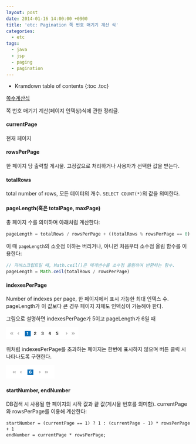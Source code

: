 ```yaml
---
layout: post
date: 2014-01-16 14:00:00 +0900
title: 'etc: Pagination 쪽 번호 매기기 계산 식'
categories:
  - etc
tags:
  - java
  - jsp
  - paging
  - pagination
---
```


* Kramdown table of contents
{:toc .toc}

[쪽수계산식](/attachments/calculate-for-pagination.xlsx)

쪽 번호 매기기 계산(페이지 인덱싱)식에 관한 정리글.

#### currentPage

현재 페이지

#### rowsPerPage

한 페이지 당 출력할 게시물. 고정값으로 처리하거나 사용자가 선택한 값을 받는다.

#### totalRows

total number of rows, 모든 데이터의 개수. `SELECT COUNT(*)`의 값을 의미한다.

#### pageLength(혹은 totalPage, maxPage)

총 페이지 수를 의미하며 아래처럼 계산한다:

```js
pageLength = totalRows / rowsPerPage + ((totalRows % rowsPerPage == 0) ? 0 : 1)
```

이 때 `pageLength`의 소숫점 이하는 버리거나, 아니면 처음부터 소수점 올림 함수를 이용한다:

```js
// 자바스크립트일 때, Math.ceil()은 매개변수를 소수점 올림하여 반환하는 함수.
pageLength = Math.ceil(totalRows / rowsPerPage)
```

#### indexesPerPage

Number of indexes per page, 한 페이지에서 표시 가능한 최대 인덱스 수. pageLength가 이 값보다 큰 경우 페이지 자체도 인덱싱이 가능해야 한다.

그림으로 설명하면 indexesPerPage가 5이고 pageLength가 6일 때

![](/images/page-index-1.png)

위처럼 indexesPerPage를 초과하는 페이지는 한번에 표시하지 않으며 버튼 클릭 시 나타나도록 구현한다.

![](/images/page-index-2.png)

#### startNumber, endNumber

DB검색 시 사용될 한 페이지의 시작 값과 끝 값(게시물 번호를 의미함). currentPage와 rowsPerPage를 이용해 계산한다:

```
startNumber = (currentPage == 1) ? 1 : (currentPage - 1) * rowsPerPage + 1
endNumber = currentPage * rowsPerPage;
```
